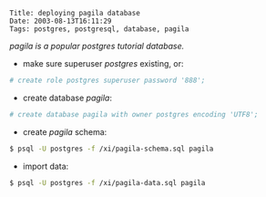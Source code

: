     Title: deploying pagila database
    Date: 2003-08-13T16:11:29
    Tags: postgres, postgresql, database, pagila

_*pagila* is a popular postgres tutorial database._

<!-- more -->

* make sure superuser _postgres_ existing, or:

```bash
# create role postgres superuser password '888';
```

* create database _pagila_:

```bash
# create database pagila with owner postgres encoding 'UTF8';
```

* create _pagila_ schema:

```bash
$ psql -U postgres -f /xi/pagila-schema.sql pagila
```

* import data:

```bash
$ psql -U postgres -f /xi/pagila-data.sql pagila
```
